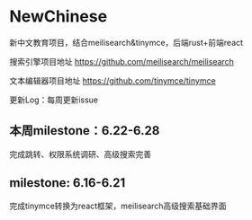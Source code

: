 # NewChinese
新中文教育项目，结合meilisearch&amp;tinymce，后端rust+前端react

搜索引擎项目地址
https://github.com/meilisearch/meilisearch

文本编辑器项目地址
https://github.com/tinymce/tinymce


更新Log：每周更新issue

## 本周milestone：6.22-6.28
完成跳转、权限系统调研、高级搜索完善


## milestone: 6.16-6.21
完成tinymce转换为react框架，meilisearch高级搜索基础界面
